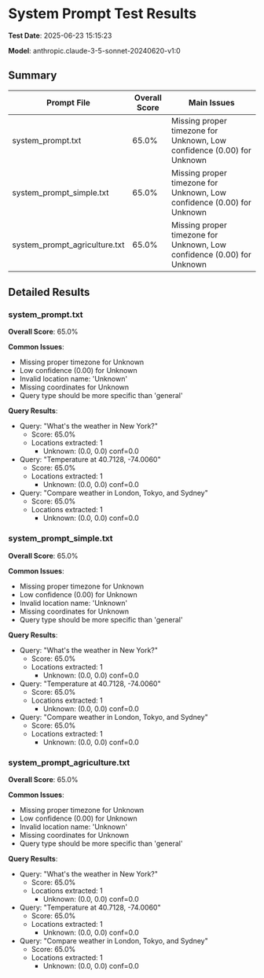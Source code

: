 # System Prompt Test Results

**Test Date**: 2025-06-23 15:15:23

**Model**: anthropic.claude-3-5-sonnet-20240620-v1:0


## Summary

| Prompt File | Overall Score | Main Issues |
|-------------|---------------|-------------|
| system_prompt.txt | 65.0% | Missing proper timezone for Unknown, Low confidence (0.00) for Unknown |
| system_prompt_simple.txt | 65.0% | Missing proper timezone for Unknown, Low confidence (0.00) for Unknown |
| system_prompt_agriculture.txt | 65.0% | Missing proper timezone for Unknown, Low confidence (0.00) for Unknown |

## Detailed Results


### system_prompt.txt

**Overall Score**: 65.0%


**Common Issues**:
- Missing proper timezone for Unknown
- Low confidence (0.00) for Unknown
- Invalid location name: 'Unknown'
- Missing coordinates for Unknown
- Query type should be more specific than 'general'


**Query Results**:

- Query: "What's the weather in New York?"
  - Score: 65.0%
  - Locations extracted: 1
    - Unknown: (0.0, 0.0) conf=0.0
- Query: "Temperature at 40.7128, -74.0060"
  - Score: 65.0%
  - Locations extracted: 1
    - Unknown: (0.0, 0.0) conf=0.0
- Query: "Compare weather in London, Tokyo, and Sydney"
  - Score: 65.0%
  - Locations extracted: 1
    - Unknown: (0.0, 0.0) conf=0.0

### system_prompt_simple.txt

**Overall Score**: 65.0%


**Common Issues**:
- Missing proper timezone for Unknown
- Low confidence (0.00) for Unknown
- Invalid location name: 'Unknown'
- Missing coordinates for Unknown
- Query type should be more specific than 'general'


**Query Results**:

- Query: "What's the weather in New York?"
  - Score: 65.0%
  - Locations extracted: 1
    - Unknown: (0.0, 0.0) conf=0.0
- Query: "Temperature at 40.7128, -74.0060"
  - Score: 65.0%
  - Locations extracted: 1
    - Unknown: (0.0, 0.0) conf=0.0
- Query: "Compare weather in London, Tokyo, and Sydney"
  - Score: 65.0%
  - Locations extracted: 1
    - Unknown: (0.0, 0.0) conf=0.0

### system_prompt_agriculture.txt

**Overall Score**: 65.0%


**Common Issues**:
- Missing proper timezone for Unknown
- Low confidence (0.00) for Unknown
- Invalid location name: 'Unknown'
- Missing coordinates for Unknown
- Query type should be more specific than 'general'


**Query Results**:

- Query: "What's the weather in New York?"
  - Score: 65.0%
  - Locations extracted: 1
    - Unknown: (0.0, 0.0) conf=0.0
- Query: "Temperature at 40.7128, -74.0060"
  - Score: 65.0%
  - Locations extracted: 1
    - Unknown: (0.0, 0.0) conf=0.0
- Query: "Compare weather in London, Tokyo, and Sydney"
  - Score: 65.0%
  - Locations extracted: 1
    - Unknown: (0.0, 0.0) conf=0.0
